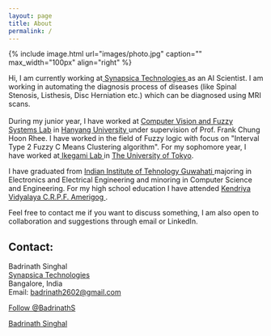 ```yaml
---
layout: page
title: About
permalink: /
---
```


{% include image.html url="images/photo.jpg" caption="" max_width="100px" align="right" %}
<!-- Place this tag in your head or just before your close body tag. Github Buttons -->
<script async defer src="https://buttons.github.io/buttons.js"></script>


Hi, I am currently working at<a href="https://synapsica.com" target="_blank"> Synapsica Technologies </a> as an AI Scientist. I am working in automating the diagnosis process of diseases (like Spinal Stenosis, Listhesis, Disc Herniation etc.) which can be diagnosed using MRI scans. 
<br>
<br>
During my junior year, I have worked at <a href="http://fuzzy.hanyang.ac.kr/" target="_blank"> Computer Vision and Fuzzy Systems Lab</a> in <a href="https://www.hanyang.ac.kr/web/eng" target="_blank">Hanyang University </a> under supervision of Prof. Frank Chung Hoon Rhee. I have worked in the field of Fuzzy logic with focus on "Interval Type 2 Fuzzy C Means Clustering algorithm". For my sophomore year, I have worked at<a href="http://sacral.c.u-tokyo.ac.jp/" target="_blank"> Ikegami Lab </a> in <a href="https://www.u-tokyo.ac.jp/en/" target="_blank"> The University of Tokyo</a>.

I have graduated from <a href="https://iitg.ac.in" target="_blank"> Indian Institute of Tehnology Guwahati </a> majoring in  Electronics and Electrical Engineering and minoring in Computer Science and Engineering. For my high school education I have attended <a href="http://www.kvcrpf.ac.in/" target="_blank"> Kendriya Vidyalaya C.R.P.F. Amerigog </a>.

<!--My updated resume can be found <a href="resume/Resume.pdf"> here </a>.-->

Feel free to contact me if you want to discuss something, I am also open to collaboration and suggestions through email or LinkedIn.

## Contact:

Badrinath Singhal <br />
<a href="https://synapsica.com" target="_blank">Synapsica Technologies</a> <br />
Bangalore, India<br />
Email: badrinath2602@gmail.com <br />
<!-- Place this tag where you want the button to render. -->
<a class="github-button" href="https://github.com/BadrinathS" data-size="large" aria-label="Follow @BadrinathS on GitHub">Follow @BadrinathS</a>

<script type="text/javascript" src="https://platform.linkedin.com/badges/js/profile.js" async defer></script>
<div class="LI-profile-badge"  data-version="v1" data-size="medium" data-locale="en_US" data-type="horizontal" data-theme="dark" data-vanity="badrinath-s"><a class="LI-simple-link" href='https://in.linkedin.com/in/badrinath-s?trk=profile-badge'>Badrinath Singhal</a></div>


